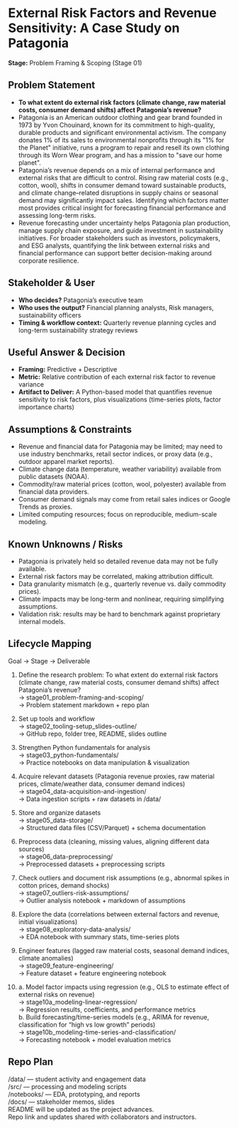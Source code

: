 # External Risk Factors and Revenue Sensitivity: A Case Study on Patagonia

**Stage:** Problem Framing & Scoping (Stage 01)

## Problem Statement
* **To what extent do external risk factors (climate change, raw material costs, consumer demand shifts) affect Patagonia’s revenue?**
* Patagonia is an American outdoor clothing and gear brand founded in 1973 by Yvon Chouinard, known for its commitment to high-quality, durable products and significant environmental activism. The company donates 1% of its sales to environmental nonprofits through its "1% for the Planet" initiative, runs a program to repair and resell its own clothing through its Worn Wear program, and has a mission to "save our home planet".
* Patagonia’s revenue depends on a mix of internal performance and external risks that are difficult to control. Rising raw material costs (e.g., cotton, wool), shifts in consumer demand toward sustainable products, and climate change–related disruptions in supply chains or seasonal demand may significantly impact sales. Identifying which factors matter most provides critical insight for forecasting financial performance and assessing long-term risks.
* Revenue forecasting under uncertainty helps Patagonia plan production, manage supply chain exposure, and guide investment in sustainability initiatives. For broader stakeholders such as investors, policymakers, and ESG analysts, quantifying the link between external risks and financial performance can support better decision-making around corporate resilience.

## Stakeholder & User
* **Who decides?** Patagonia’s executive team
* **Who uses the output?** Financial planning analysts, Risk managers, sustainability officers
* **Timing & workflow context:** Quarterly revenue planning cycles and long-term sustainability strategy reviews


## Useful Answer & Decision
* **Framing:** Predictive + Descriptive
* **Metric:** Relative contribution of each external risk factor to revenue variance
* **Artifact to Deliver:** A Python-based model that quantifies revenue sensitivity to risk factors, plus visualizations (time-series plots, factor importance charts)

## Assumptions & Constraints
* Revenue and financial data for Patagonia may be limited; may need to use industry benchmarks, retail sector indices, or proxy data (e.g., outdoor apparel market reports).
* Climate change data (temperature, weather variability) available from public datasets (NOAA).
* Commodity/raw material prices (cotton, wool, polyester) available from financial data providers.
* Consumer demand signals may come from retail sales indices or Google Trends as proxies.
* Limited computing resources; focus on reproducible, medium-scale modeling.

## Known Unknowns / Risks
* Patagonia is privately held so detailed revenue data may not be fully available.
* External risk factors may be correlated, making attribution difficult.
* Data granularity mismatch (e.g., quarterly revenue vs. daily commodity prices).
* Climate impacts may be long-term and nonlinear, requiring simplifying assumptions.
* Validation risk: results may be hard to benchmark against proprietary internal models.

## Lifecycle Mapping
Goal → Stage → Deliverable
1. Define the research problem: To what extent do external risk factors (climate change, raw material costs, consumer demand shifts) affect Patagonia’s revenue?\
→ stage01_problem-framing-and-scoping/\
→ Problem statement markdown + repo plan

2. Set up tools and workflow\
→ stage02_tooling-setup_slides-outline/\
→ GitHub repo, folder tree, README, slides outline

3. Strengthen Python fundamentals for analysis\
→ stage03_python-fundamentals/\
→ Practice notebooks on data manipulation & visualization

4. Acquire relevant datasets (Patagonia revenue proxies, raw material prices, climate/weather data, consumer demand indices)\
→ stage04_data-acquisition-and-ingestion/\
→ Data ingestion scripts + raw datasets in /data/

5. Store and organize datasets\
→ stage05_data-storage/\
→ Structured data files (CSV/Parquet) + schema documentation

6. Preprocess data (cleaning, missing values, aligning different data sources)\
→ stage06_data-preprocessing/\
→ Preprocessed datasets + preprocessing scripts

7. Check outliers and document risk assumptions (e.g., abnormal spikes in cotton prices, demand shocks)\
→ stage07_outliers-risk-assumptions/\
→ Outlier analysis notebook + markdown of assumptions

8. Explore the data (correlations between external factors and revenue, initial visualizations)\
→ stage08_exploratory-data-analysis/\
→ EDA notebook with summary stats, time-series plots

9. Engineer features (lagged raw material costs, seasonal demand indices, climate anomalies)\
→ stage09_feature-engineering/\
→ Feature dataset + feature engineering notebook

10. a. Model factor impacts using regression (e.g., OLS to estimate effect of external risks on revenue)\
→ stage10a_modeling-linear-regression/\
→ Regression results, coefficients, and performance metrics\
b. Build forecasting/time-series models (e.g., ARIMA for revenue, classification for “high vs low growth” periods)\
→ stage10b_modeling-time-series-and-classification/\
→ Forecasting notebook + model evaluation metrics


## Repo Plan
/data/ — student activity and engagement data\
/src/ — processing and modeling scripts\
/notebooks/ — EDA, prototyping, and reports\
/docs/ — stakeholder memos, slides\
README will be updated as the project advances.<br />
Repo link and updates shared with collaborators and instructors.